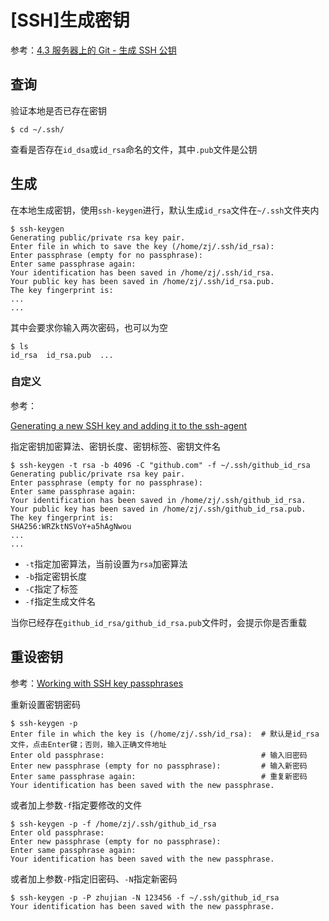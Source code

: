 
# [SSH]生成密钥

参考：[4.3 服务器上的 Git - 生成 SSH 公钥](https://git-scm.com/book/zh/v2/%E6%9C%8D%E5%8A%A1%E5%99%A8%E4%B8%8A%E7%9A%84-Git-%E7%94%9F%E6%88%90-SSH-%E5%85%AC%E9%92%A5)

## 查询

验证本地是否已存在密钥

    $ cd ~/.ssh/

查看是否存在`id_dsa`或`id_rsa`命名的文件，其中`.pub`文件是公钥

## 生成

在本地生成密钥，使用`ssh-keygen`进行，默认生成`id_rsa`文件在`~/.ssh`文件夹内

    $ ssh-keygen 
    Generating public/private rsa key pair.
    Enter file in which to save the key (/home/zj/.ssh/id_rsa): 
    Enter passphrase (empty for no passphrase): 
    Enter same passphrase again: 
    Your identification has been saved in /home/zj/.ssh/id_rsa.
    Your public key has been saved in /home/zj/.ssh/id_rsa.pub.
    The key fingerprint is:
    ...
    ...

其中会要求你输入两次密码，也可以为空

    $ ls
    id_rsa  id_rsa.pub  ...

### 自定义

参考：

[Generating a new SSH key and adding it to the ssh-agent](https://help.github.com/articles/generating-a-new-ssh-key-and-adding-it-to-the-ssh-agent/)

指定密钥加密算法、密钥长度、密钥标签、密钥文件名

    $ ssh-keygen -t rsa -b 4096 -C "github.com" -f ~/.ssh/github_id_rsa
    Generating public/private rsa key pair.
    Enter passphrase (empty for no passphrase): 
    Enter same passphrase again: 
    Your identification has been saved in /home/zj/.ssh/github_id_rsa.
    Your public key has been saved in /home/zj/.ssh/github_id_rsa.pub.
    The key fingerprint is:
    SHA256:WRZktNSVoY+a5hAgNwou
    ...
    ...

* `-t`指定加密算法，当前设置为`rsa`加密算法
* `-b`指定密钥长度
* `-C`指定了标签
* `-f`指定生成文件名

当你已经存在`github_id_rsa/github_id_rsa.pub`文件时，会提示你是否重载

## 重设密钥

参考：[Working with SSH key passphrases](https://help.github.com/articles/working-with-ssh-key-passphrases/)

重新设置密钥密码

    $ ssh-keygen -p
    Enter file in which the key is (/home/zj/.ssh/id_rsa):  # 默认是id_rsa文件，点击Enter键；否则，输入正确文件地址
    Enter old passphrase:                                   # 输入旧密码
    Enter new passphrase (empty for no passphrase):         # 输入新密码
    Enter same passphrase again:                            # 重复新密码
    Your identification has been saved with the new passphrase.

或者加上参数`-f`指定要修改的文件

    $ ssh-keygen -p -f /home/zj/.ssh/github_id_rsa
    Enter old passphrase: 
    Enter new passphrase (empty for no passphrase): 
    Enter same passphrase again: 
    Your identification has been saved with the new passphrase.

或者加上参数`-P`指定旧密码、`-N`指定新密码

    $ ssh-keygen -p -P zhujian -N 123456 -f ~/.ssh/github_id_rsa
    Your identification has been saved with the new passphrase.


